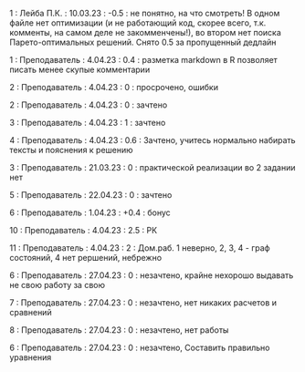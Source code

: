 1 : Лейба П.К. : 10.03.23 : -0.5 : не понятно, на что смотреть! В одном файле нет оптимизации (и не работающий код, скорее всего, т.к. комменты, на самом деле не закомменчены!), во втором нет поиска Парето-оптимальных решений. Снято 0.5 за пропущенный дедлайн

1 : Преподаватель : 4.04.23 : 0.4 : разметка markdown в R позволяет писать менее скупые комментарии

2 : Преподаватель : 4.04.23 : 0 : просрочено, ошибки

2 : Преподаватель : 4.04.23 : 0 : зачтено

3 : Преподаватель : 4.04.23 : 1 : зачтено

4 : Преподаватель : 4.04.23 : 0.6 : Зачтено, учитесь нормально набирать тексты и пояснения к решению

3 : Преподаватель : 21.03.23 : 0 : практической реализации во 2 задании нет

5 : Преподаватель : 22.04.23 : 0 : зачтено

6 : Преподаватель : 1.04.23 : +0.4 : бонус

10 : Преподаватель : 4.04.23 : 2.5 : РК

11 : Преподаватель : 4.04.23 : 2 : Дом.раб. 1 неверно, 2, 3, 4 - граф состояний, 4 нет рершений, небрежно

6 : Преподаватель : 27.04.23 : 0 : незачтено, крайне нехорошо выдавать не свою работу за свою

7 : Преподаватель : 27.04.23 : 0 : незачтено, нет никаких расчетов и сравнений

8 : Преподаватель : 27.04.23 : 0 : незачтено, нет работы

6 : Преподаватель : 27.04.23 : 0 : незачтено, Составить правильно уравнения
